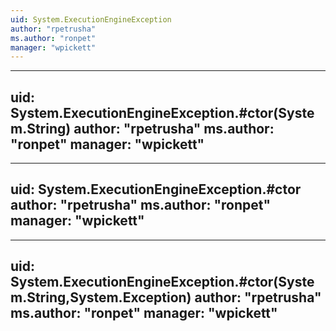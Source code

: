 ```yaml
---
uid: System.ExecutionEngineException
author: "rpetrusha"
ms.author: "ronpet"
manager: "wpickett"
---
```


---
uid: System.ExecutionEngineException.#ctor(System.String)
author: "rpetrusha"
ms.author: "ronpet"
manager: "wpickett"
---

---
uid: System.ExecutionEngineException.#ctor
author: "rpetrusha"
ms.author: "ronpet"
manager: "wpickett"
---

---
uid: System.ExecutionEngineException.#ctor(System.String,System.Exception)
author: "rpetrusha"
ms.author: "ronpet"
manager: "wpickett"
---
